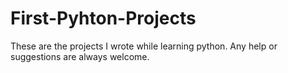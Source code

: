 # First-Pyhton-Projects
These are the projects I wrote while learning python.
Any help or suggestions are always welcome.

